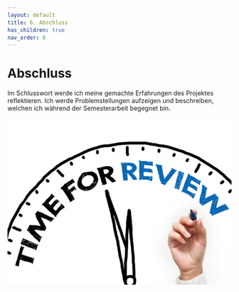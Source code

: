 ```yaml
---
layout: default
title: 6. Abschluss
has_children: true
nav_order: 6
---
```


# Abschluss

Im Schlusswort werde ich meine gemachte Erfahrungen des Projektes reflektieren. Ich werde Problemstellungen aufzeigen und beschreiben, welchen ich während der Semesterarbeit begegnet bin.

![Finished](../../ressources/bilder/rsz_review.jpg)